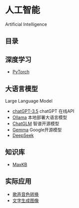# 人工智能

Artificial Intelligence

## 目录

## 深度学习

- [PyTorch](./PyTorch/README.md)

## 大语言模型

Large Language Model

- [chatGPT-3.5](./LLM/gpt-3.5-turbo.py) chatGPT 在线API
- [Ollama](./LLM/Ollama.md) 本地部署大语言模型
- [ChatGLM](./LLM/ChatGLM.md) 智谱开源模型
- [Gemma](./LLM/Gemma.md) Google开源模型
- [DeepSeek](https://ollama.com/library/deepseek-r1)

## 知识库

- [MaxKB](https://github.com/1Panel-dev/MaxKB)

## 实际应用

- [歌声音色转换](./SVC/so-vits-svc.md)
- [文字生成图像](https://github.com/CompVis/stable-diffusion)
